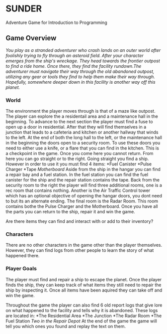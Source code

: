 # SUNDER 
Adventure Game for Introduction to Programming

## Game Overview
*You play as a stranded adventurer who crash lands on an outer world after foolishly trying to fly through an asteroid field. After your character emerges from the ship's wreckage. They head towards the frontier outpost to find a ride home. Once there, they find the facility rundown.The adventurer must navigate their way through the old abandoned outpost, utilizing any gear or tools they find to help them make their way through. Hopefully, somewhere deeper down in this facility is another way off this planet.*

### World
The environment the player moves through is that of a maze like outpost. The player can explore the a residentail area and a maintenance hall in the beginning. To advance to the next section the player must find a fuse to open up a door in residential. After that they will find themselves in a junction that leads to a cafeteria and kitchen or another hallway that winds to the left. At the end of both the long hall to the left, or the maintenance hall in the beginning the doors open to a security room. To use these doors you need to either use a knife, or a flare that you can find in the kitchen. This is a checkpoint in the game. Once you come here you cannot return. From here you can go straight or to the right. Going straight you find a ship. However in order to use it you must find 4 items:
*Fuel Canister
*Pulse Charger
*Tape
*Motherboard*
Aside from the ship in the hangar you can find a repair bay and a fuel station. In the fuel station you can find the fuel canister for the ship and the repair station contains the tape. Back from the security room to the right the player will find three additional rooms, one is a rec room that contains nothing. Another is the Air Traffic Control tower which has an optional objective of opening the hangar doors, you dont need to but its an alternate ending. The final room is the Radar Room. This room contains bothe the Pulse Charger and the Motherboard. Once you have all the parts you can return to the ship, repair it and win the game.


Are there items they can find and interact with or add to their inventory?

### Characters
There are no other characters in the game other than the player themselves. However, they can find logs from other people to learn the story of what happened there.

### Player Goals
The player must find and repair a ship to escape the planet. Once the player finds the ship, they can keep track of what items they still need to repair the ship by inspecting it. Once all items have been aquired they can take off and win the game.

Throughout the game the player can also find 6 old report logs that give lore on what happened to the facility and tells why it is abandoned. These logs are located in:
*The Residential Area
*The Junction
*The Radar Room
*The Fuel Station
*Two in the Repair Depot*
At the end of the game the game will tell you which ones you found and replay the text on them.
